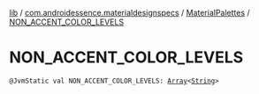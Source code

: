 [lib](../../index.md) / [com.androidessence.materialdesignspecs](../index.md) / [MaterialPalettes](index.md) / [NON_ACCENT_COLOR_LEVELS](./-n-o-n_-a-c-c-e-n-t_-c-o-l-o-r_-l-e-v-e-l-s.md)

# NON_ACCENT_COLOR_LEVELS

`@JvmStatic val NON_ACCENT_COLOR_LEVELS: `[`Array`](https://kotlinlang.org/api/latest/jvm/stdlib/kotlin/-array/index.html)`<`[`String`](https://kotlinlang.org/api/latest/jvm/stdlib/kotlin/-string/index.html)`>`